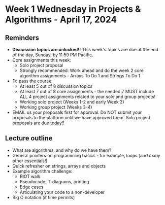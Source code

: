 # Week 1 Wednesday in Projects & Algorithms - April 17, 2024

## Reminders
- **Discussion topics are unlocked!!**  This week's topics are due at the end of the day, Sunday, by 11:59 PM Pacific.
- Core assignments this week:
    - Solo project proposal
    - Strongly recommended: Work ahead and do the week 2 core algorithm assignments - Arrays To Do 1 and Strings To Do 1
- To pass the course:
    - At least 5 out of 8 discussion topics
    - At least 7 out of 8 core assignments - the needed 7 MUST include ALL 4 project assignments related to your solo and group projects!
    - Working solo project (Weeks 1-2 and early Week 3)
    - Working group project (Weeks 3-4)
- EMAIL us your proposals first for approval.  Do NOT submit your proposals to the platform until we have approved them.  Solo project proposals are due today!!

## Lecture outline
- What are algorithms, and why do we have them?
- General pointers on programming basics - for example, loops (and many other essentials!)
- Quick refresher on strings, arrays and objects
- Example algorithm challenge:
    - RIOT walk
    - Pseudocode, T-diagrams, printing
    - Edge cases
    - Articulating your code to a non-developer
- Big O notation (if time permits)